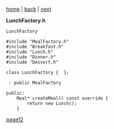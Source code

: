 [home](./page01.md) | [back](./page10.md) | [next](./page12.md)
 
 
**LunchFactory.h**
```
LunchFactory
```

```
#include "MealFactory.h"
#include "Breakfast.h"
#include "Lunch.h"
#include "Dinner.h"
#include "Dessert.h"
```

```
class LunchFactory {  };
```


```
 : public MealFactory 
```

```
public:
    Meal* createMeal() const override {
        return new Lunch();
    }
```

 [page12](./page12.md)
